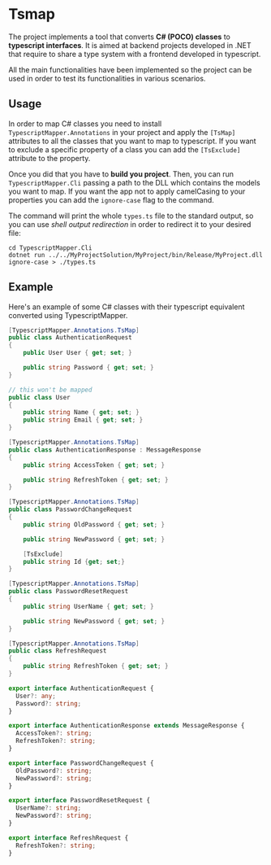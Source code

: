 # Tsmap

The project implements a tool that converts **C# (POCO) classes** to **typescript interfaces**. It is aimed at backend projects developed in .NET that require to share a type system with a frontend developed in typescript.

All the main functionalities have been implemented so the project can be used in order to test its functionalities in various scenarios.

## Usage

In order to map C# classes you need to install `TypescriptMapper.Annotations` in your project and apply the `[TsMap]` attributes to all the classes that you want to map to typescript. If you want to exclude a specific property of a class you can add the `[TsExclude]` attribute to the property.

Once you did that you have to **build you project**. Then, you can run `TypescriptMapper.Cli` passing a path to the DLL which contains the models you want to map. If you want the app not to apply camelCasing to your properties you can add the `ignore-case` flag to the command.

The command will print the whole `types.ts` file to the standard output, so you can use *shell output redirection* in order to redirect it to your desired file:

```
cd TypescriptMapper.Cli
dotnet run ../../MyProjectSolution/MyProject/bin/Release/MyProject.dll ignore-case > ./types.ts
```

## Example

Here's an example of some C# classes with their typescript equivalent converted using TypescriptMapper.

```cs
[TypescriptMapper.Annotations.TsMap]
public class AuthenticationRequest
{
    public User User { get; set; }

    public string Password { get; set; }
}

// this won't be mapped
public class User
{
    public string Name { get; set; }
    public string Email { get; set; }
} 

[TypescriptMapper.Annotations.TsMap]
public class AuthenticationResponse : MessageResponse
{
    public string AccessToken { get; set; }

    public string RefreshToken { get; set; }
}

[TypescriptMapper.Annotations.TsMap]
public class PasswordChangeRequest
{
    public string OldPassword { get; set; }

    public string NewPassword { get; set; }

    [TsExclude]
    public string Id {get; set;}
}

[TypescriptMapper.Annotations.TsMap]
public class PasswordResetRequest
{
    public string UserName { get; set; }

    public string NewPassword { get; set; }
}

[TypescriptMapper.Annotations.TsMap]
public class RefreshRequest
{
    public string RefreshToken { get; set; }
}

```

```typescript
export interface AuthenticationRequest {
  User?: any;
  Password?: string;
}

export interface AuthenticationResponse extends MessageResponse {
  AccessToken?: string;
  RefreshToken?: string;
}

export interface PasswordChangeRequest {
  OldPassword?: string;
  NewPassword?: string;
}

export interface PasswordResetRequest {
  UserName?: string;
  NewPassword?: string;
}

export interface RefreshRequest {
  RefreshToken?: string;
}
```

